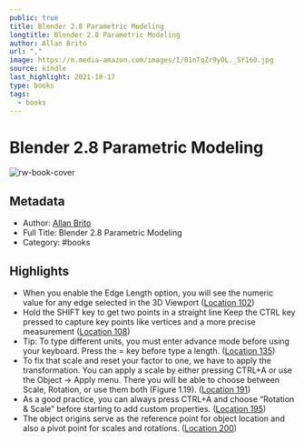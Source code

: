 ```yaml
---
public: true
title: Blender 2.8 Parametric Modeling
longtitle: Blender 2.8 Parametric Modeling
author: Allan Brito
url: ","
image: https://m.media-amazon.com/images/I/81nTqZr9yOL._SY160.jpg
source: kindle
last_highlight: 2021-10-17
type: books
tags:
  - books
---
```

# Blender 2.8 Parametric Modeling

![rw-book-cover](https://m.media-amazon.com/images/I/81nTqZr9yOL._SY160.jpg)

## Metadata
- Author: [Allan Brito](Allan%20Brito.md)
- Full Title: Blender 2.8 Parametric Modeling
- Category: #books

## Highlights
- When you enable the Edge Length option, you will see the numeric value for any edge selected in the 3D Viewport ([Location 102](https://readwise.io/to_kindle?action=open&asin=B07ZG2KX55&location=102))
- Hold the SHIFT key to get two points in a straight line Keep the CTRL key pressed to capture key points like vertices and a more precise measurement ([Location 108](https://readwise.io/to_kindle?action=open&asin=B07ZG2KX55&location=108))
- Tip: To type different units, you must enter advance mode before using your keyboard. Press the = key before type a length. ([Location 135](https://readwise.io/to_kindle?action=open&asin=B07ZG2KX55&location=135))
- To fix that scale and reset your factor to one, we have to apply the transformation. You can apply a scale by either pressing CTRL+A or use the Object → Apply menu. There you will be able to choose between Scale, Rotation, or use them both (Figure 1.19). ([Location 191](https://readwise.io/to_kindle?action=open&asin=B07ZG2KX55&location=191))
- As a good practice, you can always press CTRL+A and choose “Rotation & Scale” before starting to add custom properties. ([Location 195](https://readwise.io/to_kindle?action=open&asin=B07ZG2KX55&location=195))
- The object origins serve as the reference point for object location and also a pivot point for scales and rotations. ([Location 200](https://readwise.io/to_kindle?action=open&asin=B07ZG2KX55&location=200))
